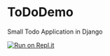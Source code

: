 # ToDoDemo

Small Todo Application in Django

[![Run on Repl.it](https://repl.it/badge/github/arpitkulria/ToDoDemo)](https://repl.it/github/arpitkulria/ToDoDemo)